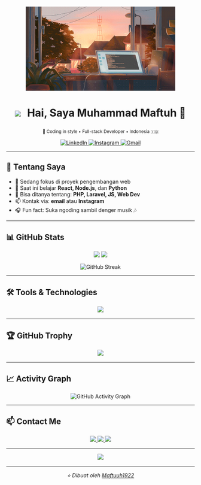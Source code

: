 <!-- README.md -->

<!-- 👋 GIF INTRO -->
<p align="center">
  <img src="https://raw.githubusercontent.com/Maftuuh1922/Maftuuh1922/main/download.gif" width="400" alt="Hi GIF" />
</p>

<!-- HEADING -->
<h1 align="center">
  <img src="https://raw.githubusercontent.com/Maftuuh1922/Maftuuh1922/main/assets/Hi.gif" width="30px" style="margin-right: 10px;">
  Hai, Saya Muhammad Maftuh 👋
</h1>

<p align="center">
  <sub>🎨 Coding in style • Full-stack Developer • Indonesia 🇮🇩</sub>
</p>

<!-- LINK BUTTONS -->
<p align="center">
  <a href="https://linkedin.com/in/maftuuh" target="_blank">
    <img src="https://img.shields.io/badge/LinkedIn-0077B5?style=for-the-badge&logo=linkedin&logoColor=white" alt="LinkedIn"/>
  </a>
  <a href="https://instagram.com/maftuuh" target="_blank">
    <img src="https://img.shields.io/badge/Instagram-E4405F?style=for-the-badge&logo=instagram&logoColor=white" alt="Instagram"/>
  </a>
  <a href="mailto:maftuuh@example.com" target="_blank">
    <img src="https://img.shields.io/badge/Gmail-D14836?style=for-the-badge&logo=gmail&logoColor=white" alt="Gmail"/>
  </a>
</p>

---

## 🚀 Tentang Saya

- 🔭 Sedang fokus di proyek pengembangan web
- 🌱 Saat ini belajar **React, Node.js**, dan **Python**
- 💬 Bisa ditanya tentang: **PHP, Laravel, JS, Web Dev**
- 📫 Kontak via: **email** atau **Instagram**
- 🎧 Fun fact: Suka ngoding sambil denger musik 🎶

---

## 📊 GitHub Stats

<p align="center">
  <img height="180em" src="https://github-readme-stats.vercel.app/api?username=Maftuuh1922&show_icons=true&theme=tokyonight&include_all_commits=true&count_private=true&hide_border=true"/>
  <img height="180em" src="https://github-readme-stats.vercel.app/api/top-langs/?username=Maftuuh1922&layout=compact&langs_count=8&theme=tokyonight&hide_border=true"/>
</p>

<p align="center">
  <img src="https://github-readme-streak-stats.herokuapp.com/?user=Maftuuh1922&theme=tokyonight&hide_border=true" alt="GitHub Streak" />
</p>

---

## 🛠️ Tools & Technologies

<p align="center">
  <img src="https://skillicons.dev/icons?i=js,html,css,react,nodejs,python,php,laravel,mysql,git,github,vscode" />
</p>

---

## 🏆 GitHub Trophy

<p align="center">
  <img src="https://github-profile-trophy.vercel.app/?username=Maftuuh1922&theme=onedark&no-frame=true&margin-w=4" />
</p>

---

## 📈 Activity Graph

<p align="center">
  <img src="https://github-readme-activity-graph.vercel.app/graph?username=Maftuuh1922&bg_color=0d1117&color=1db954&line=1db954&point=ffffff&area=true&hide_border=true" alt="GitHub Activity Graph" />
</p>

---

## 📫 Contact Me

<p align="center">
  <a href="https://linkedin.com/in/maftuuh">
    <img src="https://img.shields.io/badge/LinkedIn-0077B5?style=for-the-badge&logo=linkedin&logoColor=white" />
  </a>
  <a href="https://instagram.com/maftuuh">
    <img src="https://img.shields.io/badge/Instagram-E4405F?style=for-the-badge&logo=instagram&logoColor=white" />
  </a>
  <a href="mailto:maftuuh@example.com">
    <img src="https://img.shields.io/badge/Gmail-D14836?style=for-the-badge&logo=gmail&logoColor=white" />
  </a>
</p>

---

<div align="center">
  <img src="https://quotes-github-readme.vercel.app/api?type=horizontal&theme=onedark" />
</div>

---

<p align="center"><i>⭐️ Dibuat oleh <a href="https://github.com/Maftuuh1922">Maftuuh1922</a></i></p>
